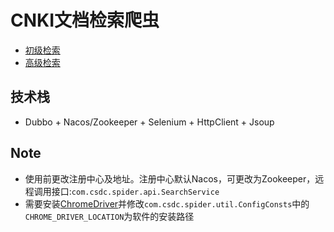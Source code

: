 # CNKI文档检索爬虫
* [初级检索](http://www.cnki.net/)
* [高级检索](http://kns.cnki.net/kns/brief/result.aspx?dbprefix=SCDB&crossDbcodes=CJFQ,CDFD,CMFD,CPFD,IPFD,CCND,CCJD)
## 技术栈
- Dubbo + Nacos/Zookeeper + Selenium + HttpClient + Jsoup
## Note
- 使用前更改注册中心及地址。注册中心默认Nacos，可更改为Zookeeper，远程调用接口:`com.csdc.spider.api.SearchService`
- 需要安装[ChromeDriver](http://chromedriver.chromium.org/downloads)并修改`com.csdc.spider.util.ConfigConsts`中的`CHROME_DRIVER_LOCATION`为软件的安装路径

